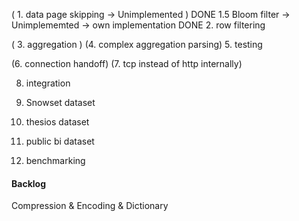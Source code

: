 ( 1. data page skipping -> Unimplemented )
DONE 1.5 Bloom filter -> Unimplememted -> own implementation 
DONE 2. row filtering

( 3. aggregation )
(4. complex aggregation parsing)
5. testing

(6. connection handoff)
(7. tcp instead of http internally)

8. integration

9. Snowset dataset
10. thesios dataset
11. public bi dataset

12. benchmarking




#### Backlog
Compression & Encoding & Dictionary
